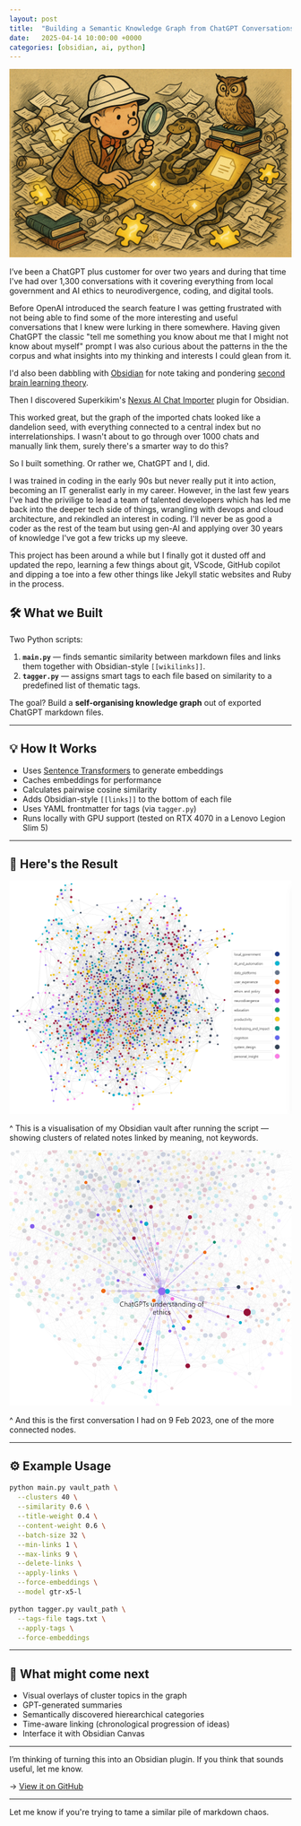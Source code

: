 ```yaml
---
layout: post
title:  "Building a Semantic Knowledge Graph from ChatGPT Conversations in Obsidian"
date:   2025-04-14 10:00:00 +0000
categories: [obsidian, ai, python]
---
```


![The search for meaning](/assets/images/explorer.png)

I’ve been a ChatGPT plus customer for over two years and during that time I've had over 1,300 conversations with it covering everything from local government and AI ethics to neurodivergence, coding, and digital tools.

Before OpenAI introduced the search feature I was getting frustrated with not being able to find some of the more interesting and useful conversations that I knew were lurking in there somewhere. Having given ChatGPT the classic "tell me something you know about me that I might not know about myself" prompt I was also curious about the patterns in the the corpus and what insights into my thinking and interests I could glean from it.

I'd also been dabbling with [Obsidian](https://obsidian.md/) for note taking and pondering [second brain learning theory](https://petermeglis.com/blog/unlock-your-brains-potential-a-beginners-guide-to-obsidian-and-building-a-second-brain/).

Then I discovered Superkikim's [Nexus AI Chat Importer](https://github.com/Superkikim/nexus-ai-chat-importer) plugin for Obsidian.

This worked great, but the graph of the imported chats looked like a dandelion seed, with everything connected to a central index but no interrelationships. I wasn't about to go through over 1000 chats and manually link them, surely there's a smarter way to do this?

So I built something. Or rather we, ChatGPT and I, did. 

I was trained in coding in the early 90s but never really put it into action, becoming an IT generalist early in my career. However, in the last few years I've had the privilige to lead a team of talented developers which has led me back into the deeper tech side of things, wrangling with devops and cloud architecture, and rekindled an interest in coding. I'll never be as good a coder as the rest of the team but using gen-AI and applying over 30 years of knowledge I've got a few tricks up my sleeve. 

This project has been around a while but I finally got it dusted off and updated the repo, learning a few things about git, VScode, GitHub copilot and dipping a toe into a few other things like Jekyll static websites and Ruby in the process.



## 🛠 What we Built

Two Python scripts:

1. **`main.py`** — finds semantic similarity between markdown files and links them together with Obsidian-style `[[wikilinks]]`.
2. **`tagger.py`** — assigns smart tags to each file based on similarity to a predefined list of thematic tags.

The goal? Build a **self-organising knowledge graph** out of exported ChatGPT markdown files.

---

## 💡 How It Works

- Uses [Sentence Transformers](https://www.sbert.net/) to generate embeddings
- Caches embeddings for performance
- Calculates pairwise cosine similarity
- Adds Obsidian-style `[[links]]` to the bottom of each file
- Uses YAML frontmatter for tags (via `tagger.py`)
- Runs locally with GPU support (tested on RTX 4070 in a Lenovo Legion Slim 5)

---

## 📸 Here's the Result

![Obsidian graph view](/assets/images/metisem2.png)

^ This is a visualisation of my Obsidian vault after running the script — showing clusters of related notes linked by meaning, not keywords.

![Chat focus view](/assets/images/GPTethics.png)

^ And this is the first conversation I had on 9 Feb 2023, one of the more connected nodes.

---

## ⚙️ Example Usage

```bash
python main.py vault_path \
  --clusters 40 \
  --similarity 0.6 \
  --title-weight 0.4 \
  --content-weight 0.6 \
  --batch-size 32 \
  --min-links 1 \
  --max-links 9 \
  --delete-links \
  --apply-links \
  --force-embeddings \
  --model gtr-x5-l
```

```bash
python tagger.py vault_path \
  --tags-file tags.txt \
  --apply-tags \
  --force-embeddings
```

---

## 🧪 What might come next

- Visual overlays of cluster topics in the graph
- GPT-generated summaries
- Semantically discovered hierearchical categories
- Time-aware linking (chronological progression of ideas)
- Interface it with Obsidian Canvas

---

I’m thinking of turning this into an Obsidian plugin. If you think that sounds useful, let me know.

→ [View it on GitHub](https://github.com/PFunnell/metisem)

---

Let me know if you're trying to tame a similar pile of markdown chaos.

